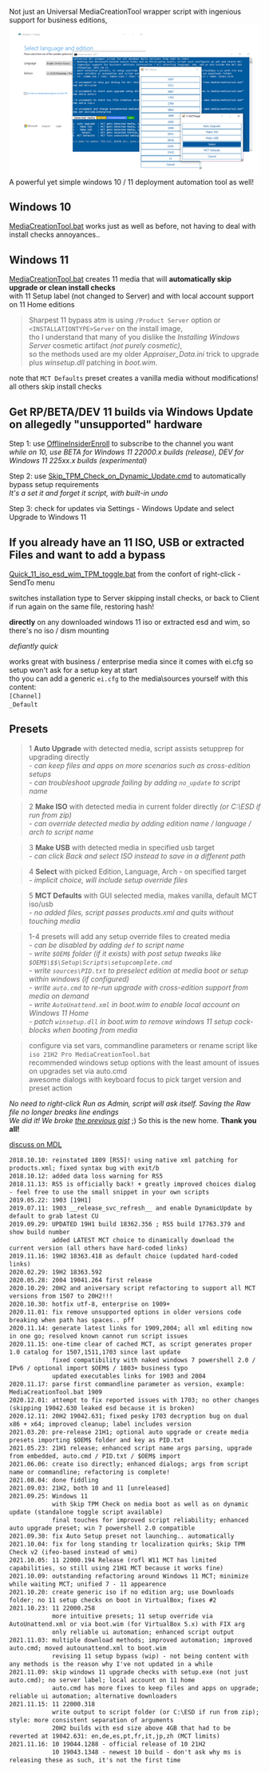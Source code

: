 Not just an Universal MediaCreationTool wrapper script with ingenious support for business editions,  
<img src="preview.png">
A powerful yet simple windows 10 / 11 deployment automation tool as well!  

Windows 10  
----------  
[MediaCreationTool.bat](MediaCreationTool.bat) works just as well as before, not having to deal with install checks annoyances..  


Windows 11  
----------  
[MediaCreationTool.bat](MediaCreationTool.bat) creates 11 media that will **automatically skip upgrade or clean install checks**  
with 11 Setup label (not changed to Server) and with local account support on 11 Home editions  
>Sharpest 11 bypass atm is using `/Product Server` option or `<INSTALLATIONTYPE>Server` on the install image,  
tho I understand that many of you dislike the _Installing Windows Server_ cosmetic artifact _(not purely cosmetic)_,  
so the methods used are my older _Appraiser_Data.ini_ trick to upgrade plus _winsetup.dll_ patching in _boot.wim_.  

note that `MCT Defaults` preset creates a vanilla media without modifications! all others skip install checks  

Get RP/BETA/DEV 11 builds via Windows Update on allegedly "unsupported" hardware  
--------------------------------------------------------------------------------  
Step 1: use [OfflineInsiderEnroll](https://github.com/abbodi1406/offlineinsiderenroll) to subscribe to the channel you want  
_while on 10, use BETA for Windows 11 22000.x builds (release), DEV for Windows 11 225xx.x builds (experimental)_  

Step 2: use [Skip_TPM_Check_on_Dynamic_Update.cmd](bypass11/) to automatically bypass setup requirements  
_It's a set it and forget it script, with built-in undo_  

Step 3: check for updates via Settings - Windows Update and select Upgrade to Windows 11  


If you already have an 11 ISO, USB or extracted Files and want to add a bypass  
------------------------------------------------------------------------------  
[Quick_11_iso_esd_wim_TPM_toggle.bat](bypass11/Quick_11_iso_esd_wim_TPM_toggle.bat) from the confort of right-click - SendTo menu  

switches installation type to Server skipping install checks, or back to Client if run again on the same file, restoring hash!  

**directly** on any downloaded windows 11 iso or extracted esd and wim, so there's no iso / dism mounting  

_defiantly quick_  

works great with business / enterprise media since it comes with ei.cfg so setup won't ask for a setup key at start  
tho you can add a generic `ei.cfg` to the media\sources yourself with this content:  
`[Channel]`  
`_Default`  


Presets  
-------  
>1 **Auto Upgrade** with detected media, script assists setupprep for upgrading directly  
> _- can keep files and apps on more scenarios such as cross-edition setups_  
> _- can troubleshoot upgrade failing by adding `no_update` to script name_  

>2 **Make ISO** with detected media in current folder directly _(or C:\ESD if run from zip)_  
> _- can override detected media by adding edition name / language / arch to script name_  

>3 **Make USB** with detected media in specified usb target  
> _- can click Back and select ISO instead to save in a different path_  

>4 **Select** with picked Edition, Language, Arch - on specified target  
> _- implicit choice, will include setup override files_  

>5 **MCT Defaults** with GUI selected media, makes vanilla, default MCT iso/usb  
> _- no added files, script passes products.xml and quits without touching media_  

>1-4 presets will add any setup override files to created media  
> _- can be disabled by adding `def` to script name_  
> _- write `$OEM$` folder (if it exists) with post setup tweaks like `$OEM$\$$\Setup\Scripts\setupcomplete.cmd`_  
> _- write `sources\PID.txt` to preselect edition at media boot or setup within windows (if configured)_  
> _- write `auto.cmd` to re-run upgrade with cross-edition support from media on demand_  
> _- write `AutoUnattend.xml` in boot.wim to enable local account on Windows 11 Home_  
> _- patch `winsetup.dll` in boot.wim to remove windows 11 setup cock-blocks when booting from media_  

> configure via set vars, commandline parameters or rename script like `iso 21H2 Pro MediaCreationTool.bat`  
> recommended windows setup options with the least amount of issues on upgrades set via auto.cmd  
> awesome dialogs with keyboard focus to pick target version and preset action  

_No need to right-click Run as Admin, script will ask itself. Saving the Raw file no longer breaks line endings_  
_We did it! We broke [the previous gist](https://git.io/MediaCreationTool.bat)_ ;) So this is the new home. **Thank you all!**  

[discuss on MDL](https://forums.mydigitallife.net/forums/windows-10.54/)  

```
2018.10.10: reinstated 1809 [RS5]! using native xml patching for products.xml; fixed syntax bug with exit/b
2018.10.12: added data loss warning for RS5
2018.11.13: RS5 is officially back! + greatly improved choices dialog - feel free to use the small snippet in your own scripts
2019.05.22: 1903 [19H1]
2019.07.11: 1903 __release_svc_refresh__ and enable DynamicUpdate by default to grab latest CU
2019.09.29: UPDATED 19H1 build 18362.356 ; RS5 build 17763.379 and show build number
            added LATEST MCT choice to dinamically download the current version (all others have hard-coded links)
2019.11.16: 19H2 18363.418 as default choice (updated hard-coded links)
2020.02.29: 19H2 18363.592
2020.05.28: 2004 19041.264 first release
2020.10.29: 20H2 and aniversary script refactoring to support all MCT versions from 1507 to 20H2!!!
2020.10.30: hotfix utf-8, enterprise on 1909+
2020.11.01: fix remove unsupported options in older versions code breaking when path has spaces.. pff
2020.11.14: generate latest links for 1909,2004; all xml editing now in one go; resolved known cannot run script issues
2020.11.15: one-time clear of cached MCT, as script generates proper 1.0 catalog for 1507,1511,1703 since last update
            fixed compatibility with naked windows 7 powershell 2.0 / IPv6 / optional import $OEM$ / 1803+ business typo
            updated executables links for 1903 and 2004
2020.11.17: parse first commandline parameter as version, example: MediaCreationTool.bat 1909
2020.12.01: attempt to fix reported issues with 1703; no other changes (skipping 19042.630 leaked esd because it is broken)
2020.12.11: 20H2 19042.631; fixed pesky 1703 decryption bug on dual x86 + x64; improved cleanup; label includes version
2021.03.20: pre-release 21H1; optional auto upgrade or create media presets importing $OEM$ folder and key as PID.txt
2021.05.23: 21H1 release; enhanced script name args parsing, upgrade from embedded, auto.cmd / PID.txt / $OEM$ import
2021.06.06: create iso directly; enhanced dialogs; args from script name or commandline; refactoring is complete!
2021.08.04: done fiddling
2021.09.03: 21H2, both 10 and 11 [unreleased]
2021.09.25: Windows 11
            with Skip TPM Check on media boot as well as on dynamic update (standalone toggle script available)
            final touches for improved script reliability; enhanced auto upgrade preset; win 7 powershell 2.0 compatible
2021.09.30: fix Auto Setup preset not launching.. automatically
2021.10.04: fix for long standing tr localization quirks; Skip TPM Check v2 (ifeo-based instead of wmi)
2021.10.05: 11 22000.194 Release (rofl W11 MCT has limited capabilities, so still using 21H1 MCT because it works fine)
2021.10.09: outstanding refactoring around Windows 11 MCT; minimize while waiting MCT; unified 7 - 11 appearence
2021.10.20: create generic iso if no edition arg; use Downloads folder; no 11 setup checks on boot in VirtualBox; fixes #2
2021.10.23: 11 22000.258
            more intuitive presets; 11 setup override via AutoUnattend.xml or via boot.wim (for VirtualBox 5.x) with FIX arg
            only reliable ui automation; enhanced script output
2021.11.03: multiple download methods; improved automation; improved auto.cmd; moved autounattend.xml to boot.wim
            revising 11 setup bypass (wip) - not being content with any methods is the reason why I've not updated in a while
2021.11.09: skip windows 11 upgrade checks with setup.exe (not just auto.cmd); no server label; local account on 11 home
            auto.cmd has more fixes to keep files and apps on upgrade; reliable ui automation; alternative downloaders 
2021.11.15: 11 22000.318
            write output to script folder (or C:\ESD if run from zip); style: more consistent separation of arguments
            20H2 builds with esd size above 4GB that had to be reverted at 19042.631: en,de,es,pt,fr,it,jp,zh (MCT limits)
2021.11.16: 10 19044.1288 - official release of 10 21H2
            10 19043.1348 - newest 10 build - don't ask why ms is releasing these as such, it's not the first time
```

